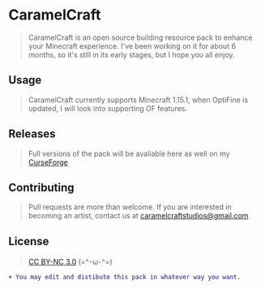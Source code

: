 # CaramelCraft

> CaramelCraft is an open source building resource pack to enhance your Minecraft experience. I've been working on it for about 6 months, so it's still in its early stages, but I hope you all enjoy.

## Usage

> CaramelCraft currently supports Minecraft 1.15.1, when OptiFine is updated, I will look into supporting OF features.

## Releases

> Full versions of the pack will be avaliable here as well on my [CurseForge](https://www.curseforge.com/minecraft/texture-packs/caramelcraft)

## Contributing

> Pull requests are more than welcome. If you are interested in becoming an artist, contact us at caramelcraftstudios@gmail.com

## License

> [CC BY-NC 3.0](https://creativecommons.org/licenses/by-nc/3.0/)  (=^･ω･^=)

```diff
+ You may edit and distibute this pack in whatever way you want.
```
